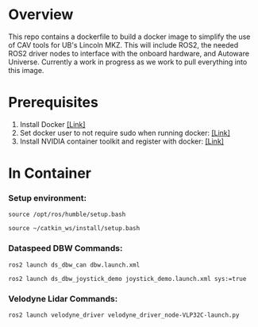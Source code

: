 # Overview
This repo contains a dockerfile to build a docker image to simplify the use of CAV tools for UB's Lincoln MKZ. This will include ROS2, the needed ROS2 driver nodes to interface with the onboard hardware, and Autoware Universe. Currently a work in progress as we work to pull everything into this image.

# Prerequisites
1) Install Docker [[Link]](https://docs.docker.com/engine/install/ubuntu/)
2) Set docker user to not require sudo when running docker: [[Link]](https://docs.docker.com/engine/install/)
3) Install NVIDIA container toolkit and register with docker: [[Link]](https://docs.nvidia.com/datacenter/cloud-native/container-toolkit/latest/install-guide.html)


# In Container
### Setup environment:
    source /opt/ros/humble/setup.bash

    source ~/catkin_ws/install/setup.bash


### Dataspeed DBW Commands:
    ros2 launch ds_dbw_can dbw.launch.xml
    
    ros2 launch ds_dbw_joystick_demo joystick_demo.launch.xml sys:=true


### Velodyne Lidar Commands:
    ros2 launch velodyne_driver velodyne_driver_node-VLP32C-launch.py



